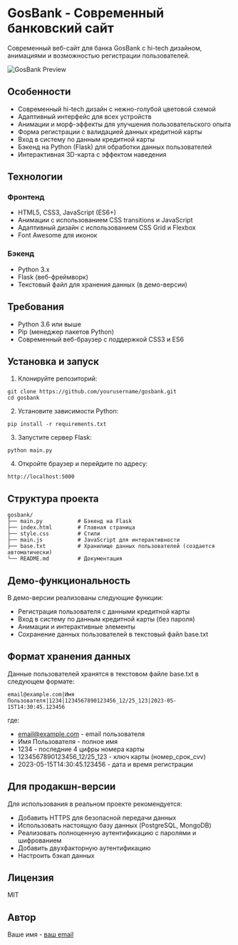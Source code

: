 # GosBank - Современный банковский сайт

Современный веб-сайт для банка GosBank с hi-tech дизайном, анимациями и возможностью регистрации пользователей.

![GosBank Preview](https://via.placeholder.com/800x400?text=GosBank+Preview)

## Особенности

- Современный hi-tech дизайн с нежно-голубой цветовой схемой
- Адаптивный интерфейс для всех устройств
- Анимации и морф-эффекты для улучшения пользовательского опыта
- Форма регистрации с валидацией данных кредитной карты
- Вход в систему по данным кредитной карты
- Бэкенд на Python (Flask) для обработки данных пользователей
- Интерактивная 3D-карта с эффектом наведения

## Технологии

### Фронтенд
- HTML5, CSS3, JavaScript (ES6+)
- Анимации с использованием CSS transitions и JavaScript
- Адаптивный дизайн с использованием CSS Grid и Flexbox
- Font Awesome для иконок

### Бэкенд
- Python 3.x
- Flask (веб-фреймворк)
- Текстовый файл для хранения данных (в демо-версии)

## Требования

- Python 3.6 или выше
- Pip (менеджер пакетов Python)
- Современный веб-браузер с поддержкой CSS3 и ES6

## Установка и запуск

1. Клонируйте репозиторий:
```
git clone https://github.com/yourusername/gosbank.git
cd gosbank
```

2. Установите зависимости Python:
```
pip install -r requirements.txt
```

3. Запустите сервер Flask:
```
python main.py
```

4. Откройте браузер и перейдите по адресу:
```
http://localhost:5000
```

## Структура проекта

```
gosbank/
├── main.py           # Бэкенд на Flask
├── index.html        # Главная страница
├── style.css         # Стили
├── main.js           # JavaScript для интерактивности
├── base.txt          # Хранилище данных пользователей (создается автоматически)
└── README.md         # Документация
```

## Демо-функциональность

В демо-версии реализованы следующие функции:
- Регистрация пользователя с данными кредитной карты
- Вход в систему по данным кредитной карты (без пароля)
- Анимации и интерактивные элементы
- Сохранение данных пользователей в текстовый файл base.txt

## Формат хранения данных

Данные пользователей хранятся в текстовом файле base.txt в следующем формате:
```
email@example.com|Имя Пользователя|1234|1234567890123456_12/25_123|2023-05-15T14:30:45.123456
```
где:
- email@example.com - email пользователя
- Имя Пользователя - полное имя
- 1234 - последние 4 цифры номера карты
- 1234567890123456_12/25_123 - ключ карты (номер_срок_cvv)
- 2023-05-15T14:30:45.123456 - дата и время регистрации

## Для продакшн-версии

Для использования в реальном проекте рекомендуется:
- Добавить HTTPS для безопасной передачи данных
- Использовать настоящую базу данных (PostgreSQL, MongoDB)
- Реализовать полноценную аутентификацию с паролями и шифрованием
- Добавить двухфакторную аутентификацию
- Настроить бэкап данных

## Лицензия

MIT

## Автор

Ваше имя - [ваш email](mailto:your.email@example.com) 
